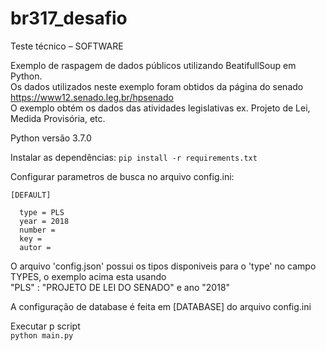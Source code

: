 # br317_desafio
Teste técnico – SOFTWARE

Exemplo de raspagem de dados públicos utilizando BeatifullSoup em Python.  
Os dados utilizados neste exemplo foram obtidos da página do senado https://www12.senado.leg.br/hpsenado  
O exemplo obtém os dados das atividades legislativas ex. Projeto de Lei, Medida Provisória, etc.  

Python versão 3.7.0  

Instalar as dependências: `pip install -r requirements.txt`  

Configurar parametros de busca no arquivo config.ini:
  
```
[DEFAULT]
 
  type = PLS
  year = 2018
  number = 
  key =     
  autor =   

```
  
O arquivo 'config.json' possui os tipos disponiveis para o 'type' no campo TYPES, o exemplo acima esta usando  
"PLS" : "PROJETO DE LEI DO SENADO" e ano "2018"  
  
A configuração de database é feita em [DATABASE] do arquivo config.ini  
  
Executar p script  
`python main.py`  

